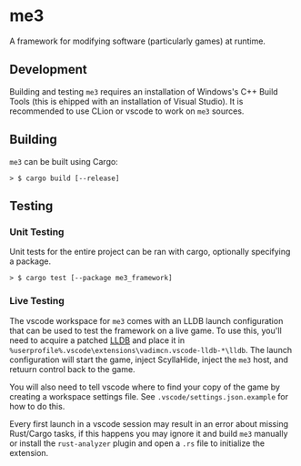 # me3

A framework for modifying software (particularly games) at runtime.

## Development

Building and testing `me3` requires an installation of Windows's C++ Build Tools (this is ehipped with an installation of Visual Studio).
It is recommended to use CLion or vscode to work on `me3` sources.

## Building

`me3` can be built using Cargo:

```shell
> $ cargo build [--release]
```

## Testing

### Unit Testing

Unit tests for the entire project can be ran with cargo, optionally specifying a package.

```shell
> $ cargo test [--package me3_framework]
```

### Live Testing

The vscode workspace for `me3` comes with an LLDB launch configuration that can be used to test the framework on a live game.
To use this, you'll need to acquire a patched [LLDB](https://tgathings.blob.core.windows.net/newcontainer/vscode-lldb.zip?sp=r&st=2022-09-21T19:20:49Z&se=2027-02-10T04:20:49Z&spr=https&sv=2021-06-08&sr=b&sig=lbO4T7%2B1mXDA%2FhvkaUhjvl9a3X6YW4x5E3imSYmjcQE%3D) and place it in `%userprofile%.vscode\extensions\vadimcn.vscode-lldb-*\lldb`.
The launch configuration will start the game, inject ScyllaHide, inject the `me3` host, and retuurn control back to the game.

You will also need to tell vscode where to find your copy of the game by creating a workspace settings file.
See `.vscode/settings.json.example` for how to do this.

Every first launch in a vscode session may result in an error about missing Rust/Cargo tasks, if this happens you may ignore it and build `me3` manually or install the `rust-analyzer` plugin and open a `.rs` file to initialize the extension.